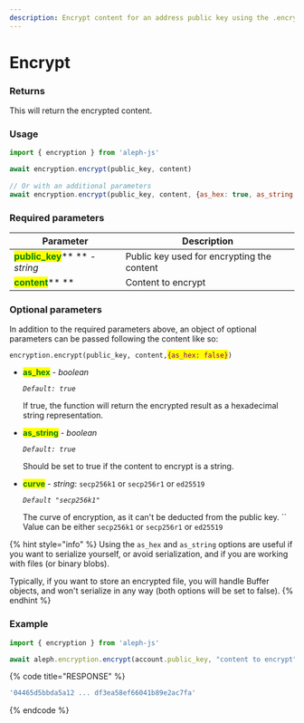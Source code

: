 ```yaml
---
description: Encrypt content for an address public key using the .encrypt() function.
---
```


# Encrypt

### Returns

This will return the encrypted content.



### Usage

```javascript
import { encryption } from 'aleph-js'

await encryption.encrypt(public_key, content)
  
// Or with an additional parameters
await encryption.encrypt(public_key, content, {as_hex: true, as_string: true})
```



### Required parameters

| Parameter                                                         | Description                                |
| ----------------------------------------------------------------- | ------------------------------------------ |
| <mark style="color:green;">**public\_key**</mark>** ** _- string_ | Public key used for encrypting the content |
| <mark style="color:green;">**content**</mark>** **                | Content to encrypt                         |



### Optional parameters

In addition to the required parameters above, an object of optional  parameters can be passed following the content like so:

`encryption.encrypt(public_key, content,`<mark style="color:purple;">`{as_hex: false}`</mark>`)`

*   <mark style="color:green;">**as\_hex**</mark> - _boolean_

    _`Default: true`_

    If true, the function will return the encrypted result as a hexadecimal string representation.


*   <mark style="color:green;">**as\_string**</mark> - _boolean_

    _`Default: true`_

    Should be set to true if the content to encrypt is a string.


*   <mark style="color:green;">**curve**</mark> - _string_: `secp256k1` or `secp256r1` or `ed25519`

    _`Default "secp256k1"`_

    The curve of encryption, as it can't be deducted from the public key. `` Value can be either `secp256k1` or `secp256r1` or `ed25519`

{% hint style="info" %}
Using the `as_hex` and `as_string` options are useful if you want to serialize yourself, or avoid serialization, and if you are working with files (or binary blobs).

Typically, if you want to store an encrypted file, you will handle Buffer objects, and won't serialize in any way (both options will be set to false).
{% endhint %}



### Example

```javascript
import { encryption } from 'aleph-js'

await aleph.encryption.encrypt(account.public_key, "content to encrypt")
```

{% code title="RESPONSE" %}
```javascript
'04465d5bbda5a12 ... df3ea58ef66041b89e2ac7fa'
```
{% endcode %}

